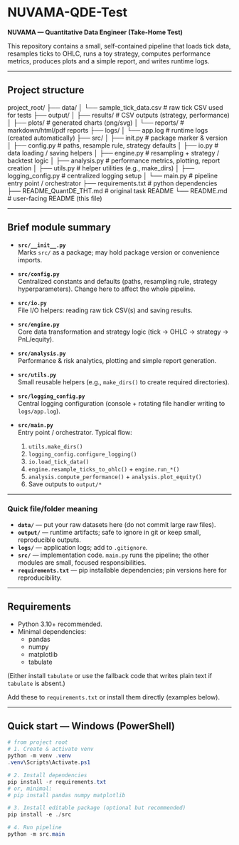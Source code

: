 # NUVAMA-QDE-Test

**NUVAMA — Quantitative Data Engineer (Take-Home Test)**

This repository contains a small, self-contained pipeline that loads tick data, resamples ticks to OHLC, runs a toy strategy, computes performance metrics, produces plots and a simple report, and writes runtime logs.

---

## Project structure
project_root/
├── data/
│ └── sample_tick_data.csv # raw tick CSV used for tests
├── output/
│ ├── results/ # CSV outputs (strategy, performance)
│ ├── plots/ # generated charts (png/svg)
│ └── reports/ # markdown/html/pdf reports
├── logs/
│ └── app.log # runtime logs (created automatically)
├── src/
│ ├── init.py # package marker & version
│ ├── config.py # paths, resample rule, strategy defaults
│ ├── io.py # data loading / saving helpers
│ ├── engine.py # resampling + strategy / backtest logic
│ ├── analysis.py # performance metrics, plotting, report creation
│ ├── utils.py # helper utilities (e.g., make_dirs)
│ ├── logging_config.py # centralized logging setup
│ └── main.py # pipeline entry point / orchestrator
├── requirements.txt # python dependencies
├── README_QuantDE_THT.md # original task README
└── README.md # user-facing README (this file)

---

## Brief module summary

- **`src/__init__.py`**  
  Marks `src/` as a package; may hold package version or convenience imports.

- **`src/config.py`**  
  Centralized constants and defaults (paths, resampling rule, strategy hyperparameters). Change here to affect the whole pipeline.

- **`src/io.py`**  
  File I/O helpers: reading raw tick CSV(s) and saving results.

- **`src/engine.py`**  
  Core data transformation and strategy logic (tick → OHLC → strategy → PnL/equity).

- **`src/analysis.py`**  
  Performance & risk analytics, plotting and simple report generation.

- **`src/utils.py`**  
  Small reusable helpers (e.g., `make_dirs()` to create required directories).

- **`src/logging_config.py`**  
  Central logging configuration (console + rotating file handler writing to `logs/app.log`).

- **`src/main.py`**  
  Entry point / orchestrator. Typical flow:
  1. `utils.make_dirs()`  
  2. `logging_config.configure_logging()`  
  3. `io.load_tick_data()`  
  4. `engine.resample_ticks_to_ohlc()` + `engine.run_*()`  
  5. `analysis.compute_performance()` + `analysis.plot_equity()`  
  6. Save outputs to `output/*`

---

### Quick file/folder meaning
- **`data/`** — put your raw datasets here (do not commit large raw files).  
- **`output/`** — runtime artifacts; safe to ignore in git or keep small, reproducible outputs.  
- **`logs/`** — application logs; add to `.gitignore`.  
- **`src/`** — implementation code. `main.py` runs the pipeline; the other modules are small, focused responsibilities.  
- **`requirements.txt`** — pip installable dependencies; pin versions here for reproducibility.

---

## Requirements

- Python 3.10+ recommended.
- Minimal dependencies:
    - pandas
    - numpy
    - matplotlib
    - tabulate

(Either install `tabulate` or use the fallback code that writes plain text if `tabulate` is absent.)

Add these to `requirements.txt` or install them directly (examples below).

---

## Quick start — Windows (PowerShell)

```powershell
# from project root
# 1. Create & activate venv
python -m venv .venv
.venv\Scripts\Activate.ps1

# 2. Install dependencies
pip install -r requirements.txt
# or, minimal:
# pip install pandas numpy matplotlib

# 3. Install editable package (optional but recommended)
pip install -e ./src

# 4. Run pipeline
python -m src.main
